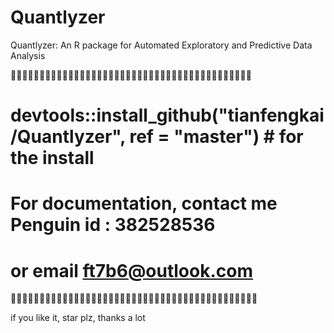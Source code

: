 # Quantlyzer
Quantlyzer: An R package for Automated Exploratory and Predictive Data Analysis

🐅🐅🐅🐅🐅🐅🐅🐅🐅🐅🐅🐅🐅🐅🐅🐅🐅🐅🐅🐅🐅🐅🐅🐅🐅🐅🐅🐅🐅🐅🐅🐅🐅🐅🐅🐅🐅🐅🐅🐅🐅🐅
# devtools::install_github("tianfengkai/Quantlyzer", ref = "master") # for the install 



# For documentation, contact me Penguin id : 382528536
# or email ft7b6@outlook.com 
🐅🐅🐅🐅🐅🐅🐅🐅🐅🐅🐅🐅🐅🐅🐅🐅🐅🐅🐅🐅🐅🐅🐅🐅🐅🐅🐅🐅🐅🐅🐅🐅🐅🐅🐅🐅🐅🐅🐅🐅🐅🐅🐅


if you like it, star plz, thanks a lot
